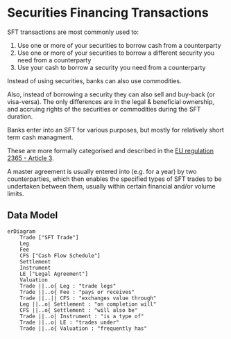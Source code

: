 # Securities Financing Transactions
SFT transactions are most commonly used to:  
1. Use one or more of your securities to borrow cash from a counterparty
2. Use one or more of your securities to borrow a different security you need from a counterparty
3. Use your cash to borrow a security you need from a counterparty

Instead of using securities, banks can also use commodities.   

Also, instead of borrowing a security they can also sell and buy-back (or visa-versa).  The only differences are in the legal & beneficial ownership, and accruing rights of the securities or commodities during the SFT duration.

Banks enter into an SFT for various purposes, but mostly for relatively short term cash managment.   

These are more formally categorised and described in the [EU regulation 2365 - Article 3](https://eur-lex.europa.eu/eli/reg/2015/2365/oj).  

A master agreement is usually entered into (e.g. for a year) by two counterparties, which then enables the specified types of SFT trades to be undertaken between them, usually within certain financial and/or volume limits.

## Data Model
  
```mermaid
erDiagram
    Trade ["SFT Trade"] 
    Leg 
    Fee
    CFS ["Cash Flow Schedule"]
    Settlement
    Instrument
    LE ["Legal Agreement"]
    Valuation
    Trade ||..o{ Leg : "trade legs"
    Trade ||..o{ Fee : "pays or receives"
    Trade ||..|| CFS : "exchanges value through"
    Leg ||..o| Settlement : "on completion will"
    CFS ||..o{ Settlement : "will also be"
    Trade ||..o| Instrument : "is a type of"
    Trade ||..o| LE : "trades under"
    Trade ||..o{ Valuation : "frequently has"

```


